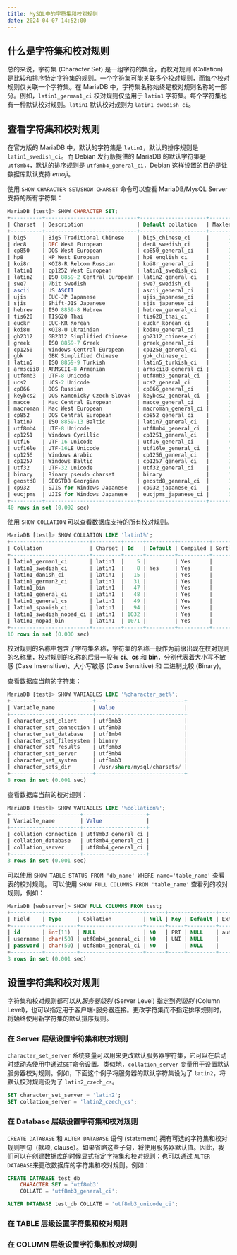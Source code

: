 ```yaml
---
title: MySQL中的字符集和校对规则
date: 2024-04-07 14:52:00
---
```

## 什么是字符集和校对规则

总的来说，字符集 (Character Set) 是一组字符的集合，而校对规则 (Collation) 是比较和排序特定字符集的规则。一个字符集可能关联多个校对规则，而每个校对规则仅关联一个字符集。在 MariaDB 中，字符集名称始终是校对规则名称的一部分。例如，`latin1_german1_ci` 校对规则仅适用于 `latin1` 字符集。每个字符集也有一种默认校对规则。`latin1` 默认校对规则为 `latin1_swedish_ci`。

## 查看字符集和校对规则

在官方版的 MariaDB 中，默认的字符集是 `latin1`，默认的排序规则是 `latin1_swedish_ci`。而 Debian 发行版提供的 MariaDB 的默认字符集是 `utf8mb4`，默认的排序规则是 `utf8mb4_general_ci`，Debian 这样设置的目的是让数据库默认支持 *emoji*。

使用 `SHOW CHARACTER SET`/`SHOW CHARSET` 命令可以查看 MariaDB/MysQL Server 支持的所有字符集：

```SQL
MariaDB [test]> SHOW CHARACTER SET;
+----------+-----------------------------+---------------------+--------+
| Charset  | Description                 | Default collation   | Maxlen |
+----------+-----------------------------+---------------------+--------+
| big5     | Big5 Traditional Chinese    | big5_chinese_ci     |      2 |
| dec8     | DEC West European           | dec8_swedish_ci     |      1 |
| cp850    | DOS West European           | cp850_general_ci    |      1 |
| hp8      | HP West European            | hp8_english_ci      |      1 |
| koi8r    | KOI8-R Relcom Russian       | koi8r_general_ci    |      1 |
| latin1   | cp1252 West European        | latin1_swedish_ci   |      1 |
| latin2   | ISO 8859-2 Central European | latin2_general_ci   |      1 |
| swe7     | 7bit Swedish                | swe7_swedish_ci     |      1 |
| ascii    | US ASCII                    | ascii_general_ci    |      1 |
| ujis     | EUC-JP Japanese             | ujis_japanese_ci    |      3 |
| sjis     | Shift-JIS Japanese          | sjis_japanese_ci    |      2 |
| hebrew   | ISO 8859-8 Hebrew           | hebrew_general_ci   |      1 |
| tis620   | TIS620 Thai                 | tis620_thai_ci      |      1 |
| euckr    | EUC-KR Korean               | euckr_korean_ci     |      2 |
| koi8u    | KOI8-U Ukrainian            | koi8u_general_ci    |      1 |
| gb2312   | GB2312 Simplified Chinese   | gb2312_chinese_ci   |      2 |
| greek    | ISO 8859-7 Greek            | greek_general_ci    |      1 |
| cp1250   | Windows Central European    | cp1250_general_ci   |      1 |
| gbk      | GBK Simplified Chinese      | gbk_chinese_ci      |      2 |
| latin5   | ISO 8859-9 Turkish          | latin5_turkish_ci   |      1 |
| armscii8 | ARMSCII-8 Armenian          | armscii8_general_ci |      1 |
| utf8mb3  | UTF-8 Unicode               | utf8mb3_general_ci  |      3 |
| ucs2     | UCS-2 Unicode               | ucs2_general_ci     |      2 |
| cp866    | DOS Russian                 | cp866_general_ci    |      1 |
| keybcs2  | DOS Kamenicky Czech-Slovak  | keybcs2_general_ci  |      1 |
| macce    | Mac Central European        | macce_general_ci    |      1 |
| macroman | Mac West European           | macroman_general_ci |      1 |
| cp852    | DOS Central European        | cp852_general_ci    |      1 |
| latin7   | ISO 8859-13 Baltic          | latin7_general_ci   |      1 |
| utf8mb4  | UTF-8 Unicode               | utf8mb4_general_ci  |      4 |
| cp1251   | Windows Cyrillic            | cp1251_general_ci   |      1 |
| utf16    | UTF-16 Unicode              | utf16_general_ci    |      4 |
| utf16le  | UTF-16LE Unicode            | utf16le_general_ci  |      4 |
| cp1256   | Windows Arabic              | cp1256_general_ci   |      1 |
| cp1257   | Windows Baltic              | cp1257_general_ci   |      1 |
| utf32    | UTF-32 Unicode              | utf32_general_ci    |      4 |
| binary   | Binary pseudo charset       | binary              |      1 |
| geostd8  | GEOSTD8 Georgian            | geostd8_general_ci  |      1 |
| cp932    | SJIS for Windows Japanese   | cp932_japanese_ci   |      2 |
| eucjpms  | UJIS for Windows Japanese   | eucjpms_japanese_ci |      3 |
+----------+-----------------------------+---------------------+--------+
40 rows in set (0.002 sec)
```

使用 `SHOW COLLATION` 可以查看数据库支持的所有校对规则。

```SQL
MariaDB [test]> SHOW COLLATION LIKE 'latin1%';
+-------------------------+---------+------+---------+----------+---------+
| Collation               | Charset | Id   | Default | Compiled | Sortlen |
+-------------------------+---------+------+---------+----------+---------+
| latin1_german1_ci       | latin1  |    5 |         | Yes      |       1 |
| latin1_swedish_ci       | latin1  |    8 | Yes     | Yes      |       1 |
| latin1_danish_ci        | latin1  |   15 |         | Yes      |       1 |
| latin1_german2_ci       | latin1  |   31 |         | Yes      |       2 |
| latin1_bin              | latin1  |   47 |         | Yes      |       1 |
| latin1_general_ci       | latin1  |   48 |         | Yes      |       1 |
| latin1_general_cs       | latin1  |   49 |         | Yes      |       1 |
| latin1_spanish_ci       | latin1  |   94 |         | Yes      |       1 |
| latin1_swedish_nopad_ci | latin1  | 1032 |         | Yes      |       1 |
| latin1_nopad_bin        | latin1  | 1071 |         | Yes      |       1 |
+-------------------------+---------+------+---------+----------+---------+
10 rows in set (0.000 sec)
```

校对规则的名称中包含了字符集名称，字符集的名称一般作为前缀出现在校对规则的名称里，校对规则的名称的后缀一般有 **ci**、**cs** 和 **bin**，分别代表着大小写不敏感 (Case Insensitive)、大小写敏感 (Case Sensitive) 和 二进制比较 (Binary)。

查看数据库当前的字符集：

```SQL
MariaDB [test]> SHOW VARIABLES LIKE '%character_set%';
+--------------------------+----------------------------+
| Variable_name            | Value                      |
+--------------------------+----------------------------+
| character_set_client     | utf8mb3                    |
| character_set_connection | utf8mb3                    |
| character_set_database   | utf8mb4                    |
| character_set_filesystem | binary                     |
| character_set_results    | utf8mb3                    |
| character_set_server     | utf8mb4                    |
| character_set_system     | utf8mb3                    |
| character_sets_dir       | /usr/share/mysql/charsets/ |
+--------------------------+----------------------------+
8 rows in set (0.001 sec)
```

查看数据库当前的校对规则：

```SQL
MariaDB [test]> SHOW VARIABLES LIKE '%collation%';
+----------------------+--------------------+
| Variable_name        | Value              |
+----------------------+--------------------+
| collation_connection | utf8mb3_general_ci |
| collation_database   | utf8mb4_general_ci |
| collation_server     | utf8mb4_general_ci |
+----------------------+--------------------+
3 rows in set (0.001 sec)
```

可以使用 `SHOW TABLE STATUS FROM 'db_name' WHERE name='table_name'` 查看表的校对规则。
可以使用 `SHOW FULL COLUMNS FROM 'table_name'` 查看列的校对规则，例如：

```SQL
MariaDB [webserver]> SHOW FULL COLUMNS FROM test;
+----------+----------+--------------------+------+-----+---------+----------------+---------------------------------+---------+
| Field    | Type     | Collation          | Null | Key | Default | Extra          | Privileges                      | Comment |
+----------+----------+--------------------+------+-----+---------+----------------+---------------------------------+---------+
| id       | int(11)  | NULL               | NO   | PRI | NULL    | auto_increment | select,insert,update,references |         |
| username | char(50) | utf8mb4_general_ci | NO   | UNI | NULL    |                | select,insert,update,references |         |
| password | char(50) | utf8mb4_general_ci | NO   |     | NULL    |                | select,insert,update,references |         |
+----------+----------+--------------------+------+-----+---------+----------------+---------------------------------+---------+
3 rows in set (0.001 sec)
```

## 设置字符集和校对规则

字符集和校对规则都可以从*服务器级别* (Server Level) 指定到*列级别* (Column Level)，也可以指定用于客户端-服务器连接。更改字符集而不指定排序规则时，将始终使用新字符集的默认排序规则。

### 在 Server 层级设置字符集和校对规则

`character_set_server` 系统变量可以用来更改默认服务器字符集，它可以在启动时或动态使用中通过`SET`命令设置。类似地，`collation_server` 变量用于设置默认服务器校对规则。例如，下面这个例子将服务器的默认字符集设为了 `latin2`，将默认校对规则设为了 `latin2_czech_cs`。

```SQL
SET character_set_server = 'latin2';
SET collation_server = 'latin2_czech_cs';
```

### 在 Database 层级设置字符集和校对规则

`CREATE DATABASE` 和 `ALTER DATABASE` 语句 (statement) 拥有可选的字符集和校对规则字句（款项, clause）。如果省略这些子句，将使用服务器默认值。因此，我们可以在创建数据库的时候显式指定字符集和校对规则；也可以通过 `ALTER DATABASE`来更改数据库的字符集和校对规则。例如：

```SQL
CREATE DATABASE test_db
    CHARACTER SET = 'utf8mb3'
    COLLATE = 'utf8mb3_general_ci';

ALTER DATABASE test_db COLLATE = 'utf8mb3_unicode_ci';
```

### 在 TABLE 层级设置字符集和校对规则

### 在 COLUMN 层级设置字符集和校对规则

